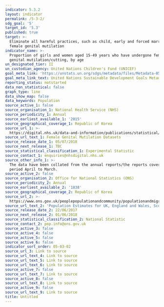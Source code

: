 ```yaml
---
indicator: 5.3.2
layout: indicator
permalink: /5-3-2/
sdg_goal: '5'
target_id: '5.3'
published: true
target: >-
  Eliminate all harmful practices, such as child, early and forced marriage and
  female genital mutilation
indicator_name: >-
  Proportion of girls and women aged 15-49 years who have undergone female
  genital mutilation/cutting, by age
un_designated_tier: II
un_custodian_agency: United Nations Children's Fund (UNICEF)
goal_meta_link: 'https://unstats.un.org/sdgs/metadata/files/Metadata-05-03-02.pdf'
goal_meta_link_text: United Nations Sustainable Development Goals Metadata (PDF 206 KB)
reporting_status: notstarted
data_non_statistical: false
graph_type: line
data_show_map: false
data_keywords: Population
source_active_1: false
source_organisation_1: National Health Service (NHS)
source_periodicity_1: Annual
source_earliest_available_1: '2015'
source_geographical_coverage_1: Republic of Korea
source_url_1: >-
  https://digital.nhs.uk/data-and-information/publications/statistical/female-genital-mutilation
source_url_text_1: Female Genital Mutilation Datasets
source_release_date_1: 05/07/2018
source_next_release_1: TBC
source_statistical_classification_1: Experimental Statistic
source_contact_1: enquiries@nhsdigital.nhs.uk
source_other_info_1: >-
  The data have been collated from the annual reports/the reports covering the
  period April to March.
source_active_2: false
source_organisation_2: Office for National Statistics (ONS)
source_periodicity_2: Annual
source_earliest_available_2: '1838'
source_geographical_coverage_2: Republic of Korea
source_url_2: >-
  https://www.ons.gov.uk/peoplepopulationandcommunity/populationandmigration/populationestimates/datasets/populationestimatesforukenglandandwalesscotlandandnorthernireland
source_url_text_2: 'Population Estimates for UK, England and Wales, Scotland and Northern Ireland'
source_release_date_2: 22/06/2017
source_next_release_2: 01/06/2018
source_statistical_classification_2: National Statistic
source_contact_2: pop.info@ons.gov.uk
source_active_3: false
source_active_4: false
source_active_5: false
source_active_6: false
indicator_sort_order: 05-03-02
source_url_3: Link to source
source_url_text_4: Link to source
source_url_text_5: Link to source
source_url_text_6: Link to source
source_active_7: false
source_url_text_7: Link to source
source_active_8: false
source_url_text_8: Link to source
source_active_9: false
source_url_text_9: Link to source
title: Untitled
---
```

